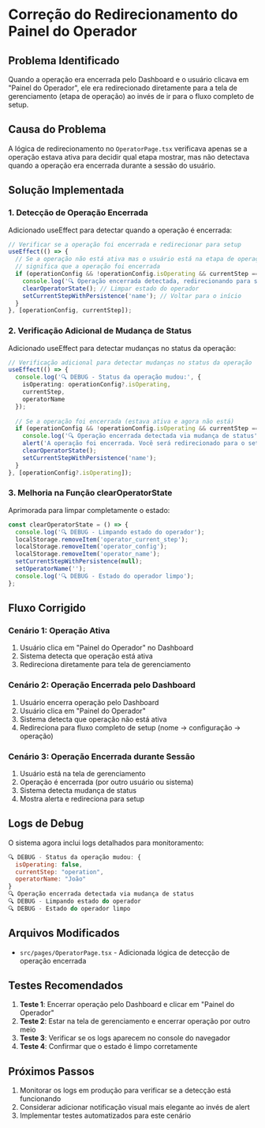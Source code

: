 # Correção do Redirecionamento do Painel do Operador

## Problema Identificado

Quando a operação era encerrada pelo Dashboard e o usuário clicava em "Painel do Operador", ele era redirecionado diretamente para a tela de gerenciamento (etapa de operação) ao invés de ir para o fluxo completo de setup.

## Causa do Problema

A lógica de redirecionamento no `OperatorPage.tsx` verificava apenas se a operação estava ativa para decidir qual etapa mostrar, mas não detectava quando a operação era encerrada durante a sessão do usuário.

## Solução Implementada

### 1. **Detecção de Operação Encerrada**
Adicionado useEffect para detectar quando a operação é encerrada:

```typescript
// Verificar se a operação foi encerrada e redirecionar para setup
useEffect(() => {
  // Se a operação não está ativa mas o usuário está na etapa de operação,
  // significa que a operação foi encerrada
  if (operationConfig && !operationConfig.isOperating && currentStep === 'operation') {
    console.log('🔍 Operação encerrada detectada, redirecionando para setup');
    clearOperatorState(); // Limpar estado do operador
    setCurrentStepWithPersistence('name'); // Voltar para o início
  }
}, [operationConfig, currentStep]);
```

### 2. **Verificação Adicional de Mudança de Status**
Adicionado useEffect para detectar mudanças no status da operação:

```typescript
// Verificação adicional para detectar mudanças no status da operação
useEffect(() => {
  console.log('🔍 DEBUG - Status da operação mudou:', {
    isOperating: operationConfig?.isOperating,
    currentStep,
    operatorName
  });
  
  // Se a operação foi encerrada (estava ativa e agora não está)
  if (operationConfig && !operationConfig.isOperating && currentStep === 'operation') {
    console.log('🔍 Operação encerrada detectada via mudança de status');
    alert('A operação foi encerrada. Você será redirecionado para o setup.');
    clearOperatorState();
    setCurrentStepWithPersistence('name');
  }
}, [operationConfig?.isOperating]);
```

### 3. **Melhoria na Função clearOperatorState**
Aprimorada para limpar completamente o estado:

```typescript
const clearOperatorState = () => {
  console.log('🔍 DEBUG - Limpando estado do operador');
  localStorage.removeItem('operator_current_step');
  localStorage.removeItem('operator_config');
  localStorage.removeItem('operator_name');
  setCurrentStepWithPersistence(null);
  setOperatorName('');
  console.log('🔍 DEBUG - Estado do operador limpo');
};
```

## Fluxo Corrigido

### Cenário 1: Operação Ativa
1. Usuário clica em "Painel do Operador" no Dashboard
2. Sistema detecta que operação está ativa
3. Redireciona diretamente para tela de gerenciamento

### Cenário 2: Operação Encerrada pelo Dashboard
1. Usuário encerra operação pelo Dashboard
2. Usuário clica em "Painel do Operador"
3. Sistema detecta que operação não está ativa
4. Redireciona para fluxo completo de setup (nome → configuração → operação)

### Cenário 3: Operação Encerrada durante Sessão
1. Usuário está na tela de gerenciamento
2. Operação é encerrada (por outro usuário ou sistema)
3. Sistema detecta mudança de status
4. Mostra alerta e redireciona para setup

## Logs de Debug

O sistema agora inclui logs detalhados para monitoramento:

```javascript
🔍 DEBUG - Status da operação mudou: {
  isOperating: false,
  currentStep: "operation",
  operatorName: "João"
}
🔍 Operação encerrada detectada via mudança de status
🔍 DEBUG - Limpando estado do operador
🔍 DEBUG - Estado do operador limpo
```

## Arquivos Modificados

- `src/pages/OperatorPage.tsx` - Adicionada lógica de detecção de operação encerrada

## Testes Recomendados

1. **Teste 1**: Encerrar operação pelo Dashboard e clicar em "Painel do Operador"
2. **Teste 2**: Estar na tela de gerenciamento e encerrar operação por outro meio
3. **Teste 3**: Verificar se os logs aparecem no console do navegador
4. **Teste 4**: Confirmar que o estado é limpo corretamente

## Próximos Passos

1. Monitorar os logs em produção para verificar se a detecção está funcionando
2. Considerar adicionar notificação visual mais elegante ao invés de alert
3. Implementar testes automatizados para este cenário
